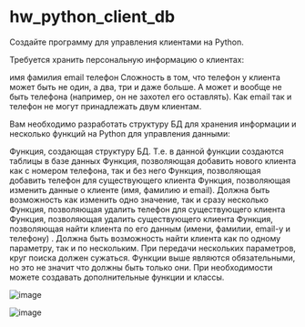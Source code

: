 # hw_python_client_db

Создайте программу для управления клиентами на Python.

Требуется хранить персональную информацию о клиентах:

имя
фамилия
email
телефон
Сложность в том, что телефон у клиента может быть не один, а два, три и даже больше. А может и вообще не быть телефона (например, он не захотел его оставлять). Как email так и телефон не могут принадлежать двум клиентам.

Вам необходимо разработать структуру БД для хранения информации и несколько функций на Python для управления данными:

Функция, создающая структуру БД. Т.е. в данной функции создаются таблицы в базе данных
Функция, позволяющая добавить нового клиента как с номером телефона, так и без него
Функция, позволяющая добавить телефон для существующего клиента
Функция, позволяющая изменить данные о клиенте (имя, фамилию и email). Должна быть возможность как изменить одно значение, так и сразу несколько
Функция, позволяющая удалить телефон для существующего клиента
Функция, позволяющая удалить существующего клиента
Функция, позволяющая найти клиента по его данным (имени, фамилии, email-у и телефону) . Должна быть возможность найти клиента как по одному параметру, так и по нескольким. При передачи нескольких параметров, круг поиска должен сужаться.
Функции выше являются обязательными, но это не значит что должны быть только они. При необходимости можете создавать дополнительные функции и классы.

![image](https://user-images.githubusercontent.com/125235217/236743790-128fd81d-3b36-4926-8ec8-80426b4db209.png)

![image](https://user-images.githubusercontent.com/125235217/236743988-c5fed490-6794-42bb-8b5b-308dded1a415.png)

